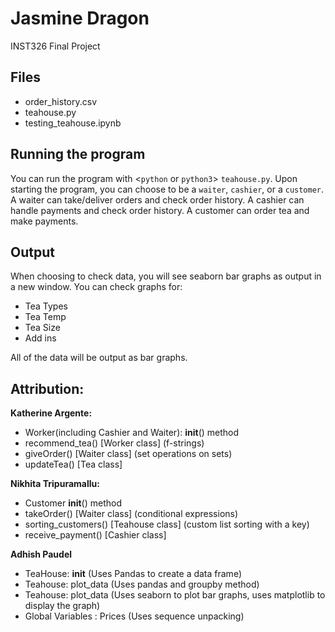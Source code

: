 # Jasmine Dragon
INST326 Final Project


## Files
- order_history.csv
- teahouse.py
- testing_teahouse.ipynb

## Running the program
You can run the program with <`python` or `python3`> `teahouse.py`. 
Upon starting the program, you can choose to be a `waiter`, `cashier`, or a `customer`.
A waiter can take/deliver orders and check order history.
A cashier can handle payments and check order history.
A customer can order tea and make payments.

## Output
When choosing to check data, you will see seaborn bar graphs as output in a new window. You can check graphs for:
- Tea Types
- Tea Temp
- Tea Size
- Add ins

All of the data will be output as bar graphs.

## Attribution:
**Katherine Argente:**
- Worker(including Cashier and Waiter): __init__() method
- recommend_tea() [Worker class] (f-strings)
- giveOrder() [Waiter class] (set operations on sets)
- updateTea() [Tea class]

**Nikhita Tripuramallu:**
- Customer __init__() method
- takeOrder() [Waiter class] (conditional expressions)
- sorting_customers() [Teahouse class] (custom list sorting with a key)
- receive_payment() [Cashier class]

**Adhish Paudel**
- TeaHouse: __init__ (Uses Pandas to create a data frame)
- Teahouse: plot_data (Uses pandas and groupby method)
- Teahouse: plot_data (Uses seaborn to plot bar graphs, uses matplotlib to display the graph)
- Global Variables : Prices (Uses sequence unpacking)